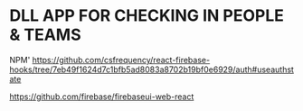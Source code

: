 # DLL APP FOR CHECKING IN PEOPLE & TEAMS


NPM'
https://github.com/csfrequency/react-firebase-hooks/tree/7eb49f1624d7c1bfb5ad8083a8702b19bf0e6929/auth#useauthstate

https://github.com/firebase/firebaseui-web-react